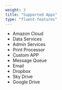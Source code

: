 ```yaml
---
weight: 3
title: "Supported Apps"
type: "fluent-features"
---
```

* Amazon Cloud
* Data Services
* Admin Services
* Print Processor
* Custom APP
* Message Queue
* Email
* Dropbox
* Sky Drive
* Google Drive